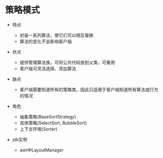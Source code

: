 # 策略模式

- 特点
    - 封装一系列算法，使它们可以相互替换
    - 算法的变化不会影响客户端

- 优点
    - 提供管理算法族，可将公共代码放到父类，可重用
    - 客户端可灵活选择、添加算法

- 缺点
    - 客户端需要知道所有的策略类，因此只适用于客户端知道所有算法或行为的情况

- 角色
    - 抽象策略(BaseSortStrategy)
    - 具体策略(SelectSort, BubbleSort)
    - 上下文环境(Sorter)

- jdk实例
    - awt中LayoutManager